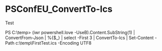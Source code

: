 # PSConfEU_ConvertTo-Ics
Test


PS C:\temp> (iwr powershell.love -UseB).Content.SubString(1) | ConvertFrom-Json | %{$_} | select -First 3 | ConvertTo-Ics | Set-Content -Path c:\temp\FirstTest.ics -Encoding UTF8
